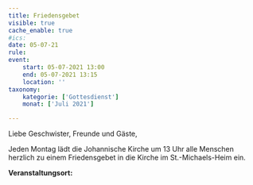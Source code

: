 ```yaml
---
title: Friedensgebet
visible: true
cache_enable: true
#ics: 
date: 05-07-21
rule: 
event:
	start: 05-07-2021 13:00
	end: 05-07-2021 13:15
	location: ''
taxonomy:
	kategorie: ['Gottesdienst']
	monat: ['Juli 2021']

---
```

Liebe Geschwister, Freunde und Gäste,

Jeden Montag lädt die Johannische Kirche um 13 Uhr alle Menschen herzlich zu einem Friedensgebet in die Kirche im St.-Michaels-Heim ein.



**Veranstaltungsort:** 


